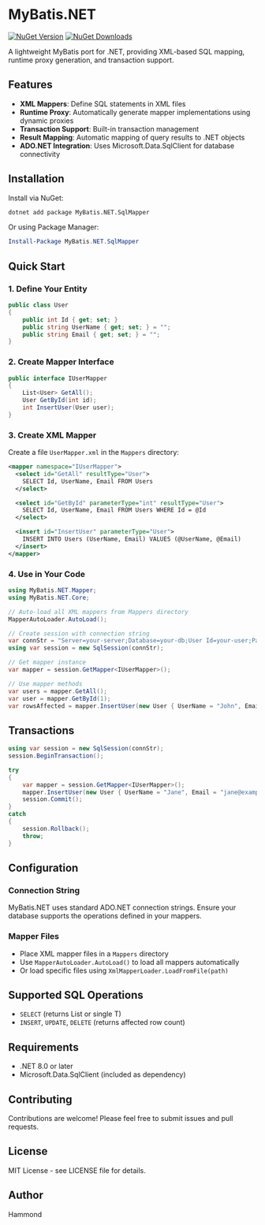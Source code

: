 # MyBatis.NET

[![NuGet Version](https://img.shields.io/nuget/v/MyBatis.NET.SqlMapper.svg)](https://www.nuget.org/packages/MyBatis.NET.SqlMapper/)
[![NuGet Downloads](https://img.shields.io/nuget/dt/MyBatis.NET.SqlMapper.svg)](https://www.nuget.org/packages/MyBatis.NET.SqlMapper/)

A lightweight MyBatis port for .NET, providing XML-based SQL mapping, runtime proxy generation, and transaction support.

## Features

- **XML Mappers**: Define SQL statements in XML files
- **Runtime Proxy**: Automatically generate mapper implementations using dynamic proxies
- **Transaction Support**: Built-in transaction management
- **Result Mapping**: Automatic mapping of query results to .NET objects
- **ADO.NET Integration**: Uses Microsoft.Data.SqlClient for database connectivity

## Installation

Install via NuGet:

```bash
dotnet add package MyBatis.NET.SqlMapper
```

Or using Package Manager:

```powershell
Install-Package MyBatis.NET.SqlMapper
```

## Quick Start

### 1. Define Your Entity

```csharp
public class User
{
    public int Id { get; set; }
    public string UserName { get; set; } = "";
    public string Email { get; set; } = "";
}
```

### 2. Create Mapper Interface

```csharp
public interface IUserMapper
{
    List<User> GetAll();
    User GetById(int id);
    int InsertUser(User user);
}
```

### 3. Create XML Mapper

Create a file `UserMapper.xml` in the `Mappers` directory:

```xml
<mapper namespace="IUserMapper">
  <select id="GetAll" resultType="User">
    SELECT Id, UserName, Email FROM Users
  </select>

  <select id="GetById" parameterType="int" resultType="User">
    SELECT Id, UserName, Email FROM Users WHERE Id = @Id
  </select>

  <insert id="InsertUser" parameterType="User">
    INSERT INTO Users (UserName, Email) VALUES (@UserName, @Email)
  </insert>
</mapper>
```

### 4. Use in Your Code

```csharp
using MyBatis.NET.Mapper;
using MyBatis.NET.Core;

// Auto-load all XML mappers from Mappers directory
MapperAutoLoader.AutoLoad();

// Create session with connection string
var connStr = "Server=your-server;Database=your-db;User Id=your-user;Password=your-password;";
using var session = new SqlSession(connStr);

// Get mapper instance
var mapper = session.GetMapper<IUserMapper>();

// Use mapper methods
var users = mapper.GetAll();
var user = mapper.GetById(1);
var rowsAffected = mapper.InsertUser(new User { UserName = "John", Email = "john@example.com" });
```

## Transactions

```csharp
using var session = new SqlSession(connStr);
session.BeginTransaction();

try
{
    var mapper = session.GetMapper<IUserMapper>();
    mapper.InsertUser(new User { UserName = "Jane", Email = "jane@example.com" });
    session.Commit();
}
catch
{
    session.Rollback();
    throw;
}
```

## Configuration

### Connection String

MyBatis.NET uses standard ADO.NET connection strings. Ensure your database supports the operations defined in your mappers.

### Mapper Files

- Place XML mapper files in a `Mappers` directory
- Use `MapperAutoLoader.AutoLoad()` to load all mappers automatically
- Or load specific files using `XmlMapperLoader.LoadFromFile(path)`

## Supported SQL Operations

- `SELECT` (returns List<T> or single T)
- `INSERT`, `UPDATE`, `DELETE` (returns affected row count)

## Requirements

- .NET 8.0 or later
- Microsoft.Data.SqlClient (included as dependency)

## Contributing

Contributions are welcome! Please feel free to submit issues and pull requests.

## License

MIT License - see LICENSE file for details.

## Author

Hammond
